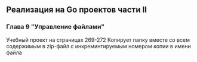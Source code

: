 ## Реализация на Go проектов части II
### Глава 9 "Управление файлами"
Учебный проект на страницах 269-272
Копирует папку вместе со всем содержимым в zip-файл с инкреминтируемым номером копии в имени файла